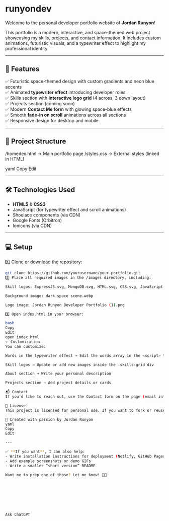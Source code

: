 # runyondev

Welcome to the personal developer portfolio website of **Jordan Runyon**!

This portfolio is a modern, interactive, and space-themed web project showcasing my skills, projects, and contact information. It includes custom animations, futuristic visuals, and a typewriter effect to highlight my professional identity.

---

## 🌌 Features

✅ Futuristic space-themed design with custom gradients and neon blue accents  
✅ Animated **typewriter effect** introducing developer roles  
✅ Skills section with **interactive logo grid** (4 across, 3 down layout)  
✅ Projects section (coming soon)    
✅ Modern **Contact Me form** with glowing space-blue effects  
✅ Smooth **fade-in on scroll** animations across all sections  
✅ Responsive design for desktop and mobile

---

## 📁 Project Structure

/homedex.html → Main portfolio page
/styles.css → External styles (linked in HTML)

yaml
Copy
Edit

---

## 🛠️ Technologies Used

- **HTML5** & **CSS3**  
- JavaScript (for typewriter effect and scroll animations)  
- Shoelace components (via CDN)  
- Google Fonts (Orbitron)  
- Ionicons (via CDN)

---

## 💻 Setup

1️⃣ Clone or download the repository:
```bash
git clone https://github.com/yourusername/your-portfolio.git
2️⃣ Place all required images in the /images directory, including:

Skill logos: ExpressJS.svg, MongoDB.svg, HTML.svg, CSS.svg, JavaScript.svg, NodeJS.svg, React.svg, Python.svg, Java.svg, Git.svg, Docker.svg, AWS.svg

Background image: dark space scene.webp

Logo image: Jordan Runyon Developer Portfolio (1).png

3️⃣ Open index.html in your browser:

bash
Copy
Edit
open index.html
✨ Customization
You can customize:

Words in the typewriter effect → Edit the words array in the <script> tag

Skill logos → Update or add new images inside the .skills-grid div

About section → Write your personal description

Projects section → Add project details or cards

📬 Contact
If you’d like to reach out, use the Contact form on the page (email integration pending).

📄 License
This project is licensed for personal use. If you want to fork or reuse, credit appreciated!

🚀 Created with passion by Jordan Runyon
yaml
Copy
Edit

---

✅ **If you want**, I can also help:
- Write installation instructions for deployment (Netlify, GitHub Pages, Vercel)  
- Add example screenshots or demo GIFs  
- Write a smaller “short version” README  

Want me to prep one of those? Let me know! 🚀✨








Ask ChatGPT
